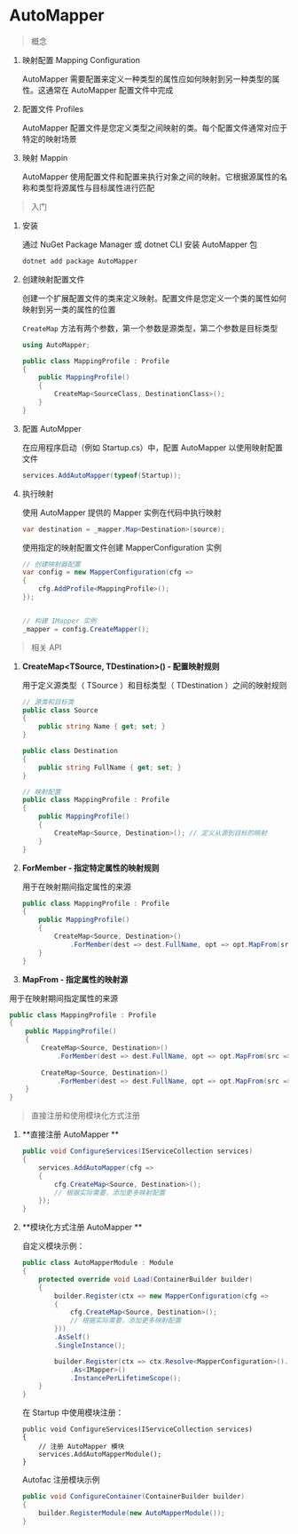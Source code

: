 # AutoMapper

> 概念

1. 映射配置 Mapping Configuration

   AutoMapper 需要配置来定义一种类型的属性应如何映射到另一种类型的属性。这通常在 AutoMapper 配置文件中完成

2. 配置文件 Profiles

   AutoMapper 配置文件是您定义类型之间映射的类。每个配置文件通常对应于特定的映射场景

3. 映射 Mappin

   AutoMapper 使用配置文件和配置来执行对象之间的映射。它根据源属性的名称和类型将源属性与目标属性进行匹配



> 入门

1. 安装

   通过 NuGet Package Manager 或 dotnet CLI 安装 AutoMapper 包

   ```bash
   dotnet add package AutoMapper
   ```

2. 创建映射配置文件

   创建一个扩展配置文件的类来定义映射。配置文件是您定义一个类的属性如何映射到另一类的属性的位置

   `CreateMap` 方法有两个参数，第一个参数是源类型，第二个参数是目标类型

   ```c#
   using AutoMapper;
   
   public class MappingProfile : Profile
   {
       public MappingProfile()
       {
           CreateMap<SourceClass, DestinationClass>();
       }
   }
   ```

   

3. 配置 AutoMpper

   在应用程序启动（例如 Startup.cs）中，配置 AutoMapper 以使用映射配置文件

   ```c#
   services.AddAutoMapper(typeof(Startup));
   ```

   

4. 执行映射

   使用 AutoMapper 提供的 Mapper 实例在代码中执行映射

   ```c#
   var destination = _mapper.Map<Destination>(source);
   ```

   

   使用指定的映射配置文件创建 MapperConfiguration 实例

   ```c#
   // 创建映射器配置
   var config = new MapperConfiguration(cfg =>
   {
       cfg.AddProfile<MappingProfile>();
   });
   
   
   // 构建 IMapper 实例
   _mapper = config.CreateMapper();
   ```

   

> 相关 API

1. **CreateMap<TSource, TDestination>() - 配置映射规则**

   用于定义源类型（ TSource ）和目标类型（ TDestination ）之间的映射规则

   ```c#
   // 源类和目标类
   public class Source
   {
       public string Name { get; set; }
   }
   
   public class Destination
   {
       public string FullName { get; set; }
   }
   
   // 映射配置
   public class MappingProfile : Profile
   {
       public MappingProfile()
       {
           CreateMap<Source, Destination>(); // 定义从源到目标的映射
       }
   }
   ```

   

2. **ForMember - 指定特定属性的映射规则**

   用于在映射期间指定属性的来源

   ```c#
   public class MappingProfile : Profile
   {
       public MappingProfile()
       {
           CreateMap<Source, Destination>()
               .ForMember(dest => dest.FullName, opt => opt.MapFrom(src => src.Name)); // Map 'Name' to 'FullName'
       }
   }
   ```

   

3.  **MapFrom - 指定属性的映射源**

   用于在映射期间指定属性的来源

   ```c#
   public class MappingProfile : Profile
   {
       public MappingProfile()
       {
           CreateMap<Source, Destination>()
               .ForMember(dest => dest.FullName, opt => opt.MapFrom(src => src.Name)); // Map 'Name' to 'FullName'
               
           CreateMap<Source, Destination>()
               .ForMember(dest => dest.FullName, opt => opt.MapFrom(src => $"{src.FirstName} {src.LastName}")); // Map 'FirstName' and 'LastName' to 'FullName'
       }
   }
   ```



> 直接注册和使用模块化方式注册

1. **直接注册 AutoMapper **

   ```c#
   public void ConfigureServices(IServiceCollection services)
   {
       services.AddAutoMapper(cfg =>
       {
           cfg.CreateMap<Source, Destination>();
           // 根据实际需要，添加更多映射配置
       });
   }
   ```

   

2. **模块化方式注册 AutoMapper **

   自定义模块示例：

   ```c#
   public class AutoMapperModule : Module
   {
       protected override void Load(ContainerBuilder builder)
       {
           builder.Register(ctx => new MapperConfiguration(cfg =>
           {
               cfg.CreateMap<Source, Destination>();
               // 根据实际需要，添加更多映射配置
           }))
           .AsSelf()
           .SingleInstance();
   
           builder.Register(ctx => ctx.Resolve<MapperConfiguration>().CreateMapper())
               .As<IMapper>()
               .InstancePerLifetimeScope();
       }
   }
   ```

   

   在 Startup 中使用模块注册：

   ```
   public void ConfigureServices(IServiceCollection services)
   {
       // 注册 AutoMapper 模块
       services.AddAutoMapperModule();
   }
   ```

   

   Autofac 注册模块示例

   ```c#
   public void ConfigureContainer(ContainerBuilder builder)
   {
       builder.RegisterModule(new AutoMapperModule());
   }
   ```

